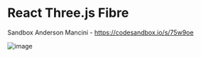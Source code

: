# React Three.js Fibre
Sandbox Anderson Mancini - https://codesandbox.io/s/75w9oe

![image](https://user-images.githubusercontent.com/53792139/224336989-138eeeac-3ce2-4e81-8320-c74295cfd76d.png)
